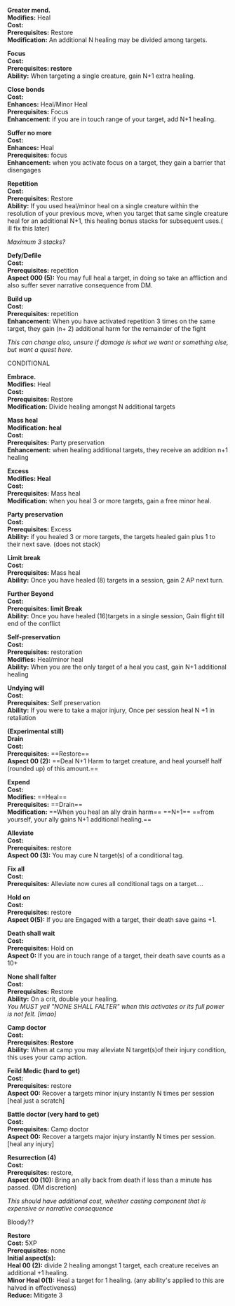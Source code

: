 **Greater mend.**  
**Modifies:** Heal  
**Cost:**  
**Prerequisites:** Restore  
**Modification:** An additional N healing may be divided among targets.
 
**Focus**  
**Cost:**  
**Prerequisites: restore**  
**Ability:** When targeting a single creature, gain N+1 extra healing.
 
**Close bonds**  
**Cost:**  
**Enhances:** Heal/Minor Heal  
**Prerequisites:** Focus  
**Enhancement**: if you are in touch range of your target, add N+1 healing.
 
**Suffer no more**  
**Cost:**  
**Enhances:** Heal  
**Prerequisites:** focus  
**Enhancement:** when you activate focus on a target, they gain a barrier that disengages
 
**Repetition**  
**Cost:**  
**Prerequisites:** Restore  
**Ability:** If you used heal/minor heal on a single creature within the resolution of your previous move, when you target that same single creature heal for an additional N+1, this healing bonus stacks for subsequent uses.( ill fix this later)
 
_Maximum 3 stacks?_
 
**Defy/Defile**  
**Cost:**  
**Prerequisites:** repetition  
**Aspect 000 (5):** You may full heal a target, in doing so take an affliction and also suffer sever narrative consequence from DM.
 
**Build up**  
**Cost:**  
**Prerequisites:** repetition  
**Enhancement:** When you have activated repetition 3 times on the same target, they gain (n+ 2) additional harm for the remainder of the fight
 
_This can change also, unsure if damage is what we want or something else, but want a quest here._
 
CONDITIONAL
 
**Embrace.**  
**Modifies:** Heal  
**Cost:**  
**Prerequisites:** Restore  
**Modification:** Divide healing amongst N additional targets
 
**Mass heal**  
**Modification: heal**  
**Cost:**  
**Prerequisites:** Party preservation  
**Enhancement:** when healing additional targets, they receive an addition n+1 healing
 
**Excess**  
**Modifies: Heal**  
**Cost:**  
**Prerequisites:** Mass heal  
**Modification:** when you heal 3 or more targets, gain a free minor heal.
 
**Party preservation**  
**Cost:**  
**Prerequisites:** Excess  
**Ability:** if you healed 3 or more targets, the targets healed gain plus 1 to their next save. (does not stack)
 
**Limit break**  
**Cost:**  
**Prerequisites:** Mass heal  
**Ability:** Once you have healed (8) targets in a session, gain 2 AP next turn.
 
**Further Beyond**  
**Cost:**  
**Prerequisites: limit Break**  
**Ability:** Once you have healed (16)targets in a single session, Gain flight till end of the conflict
 
**Self-preservation**  
**Cost:**  
**Prerequisites:** restoration  
**Modifies:** Heal/minor heal  
**Ability:** When you are the only target of a heal you cast, gain N+1 additional healing
 
**Undying will**  
**Cost:**  
**Prerequisites:** Self preservation  
**Ability:** If you were to take a major injury, Once per session heal N +1 in retaliation
   

**(Experimental still)**  
**Drain**  
**Cost:**  
**Prerequisites:** ==Restore==  
**Aspect 00 (2):** ==Deal N+1 Harm to target creature, and heal yourself half (rounded up) of this amount.==
 
**Expend**  
**Cost:**  
**Modifies:** ==Heal==  
**Prerequisites:** ==Drain==  
**Modification:** ==When you heal an ally drain harm== ==N+1== ==from yourself, your ally gains N+1 additional healing.==
   

**Alleviate**  
**Cost:**  
**Prerequisites:** restore  
**Aspect 00 (3):** You may cure N target(s) of a conditional tag.
 
**Fix all**  
**Cost:**  
**Prerequisites:** Alleviate now cures all conditional tags on a target....
 
**Hold on**  
**Cost:**  
**Prerequisites:** restore  
**Aspect 0(5):** If you are Engaged with a target, their death save gains +1.
 
**Death shall wait**  
**Cost:**  
**Prerequisites:** Hold on  
**Aspect 0:** If you are in touch range of a target, their death save counts as a 10+
 
**None shall falter**  
**Cost:**  
**Prerequisites:** Restore  
**Ability:** On a crit, double your healing.  
_You MUST yell "NONE SHALL FALTER" when this activates or its full power is not felt. [lmao]_
 
**Camp doctor**  
**Cost:**  
**Prerequisites: Restore**  
**Ability:** When at camp you may alleviate N target(s)of their injury condition, this uses your camp action.
 
**Feild Medic (hard to get)**  
**Cost:**  
**Prerequisites:** restore  
**Aspect 00:** Recover a targets minor injury instantly N times per session [heal just a scratch]
 
**Battle doctor (very hard to get)**  
**Cost:**  
**Prerequisites:** Camp doctor  
**Aspect 00:** Recover a targets major injury instantly N times per session. [heal any injury]
   

**Resurrection (4)**  
**Cost:**  
**Prerequisites:** restore,  
**Aspect 00 (10):** Bring an ally back from death if less than a minute has passed. (DM discretion)
 
_This should have additional cost, whether casting component that is expensive or narrative consequence_
      

Bloody??
 
**Restore**  
**Cost:** 5XP  
**Prerequisites:** none  
**Initial aspect(s):**  
**Heal 00 (2):** divide 2 healing amongst 1 target, each creature receives an additional +1 healing.  
**Minor Heal 0(1):** Heal a target for 1 healing. (any ability's applied to this are halved in effectiveness)  
**Reduce:** Mitigate 3